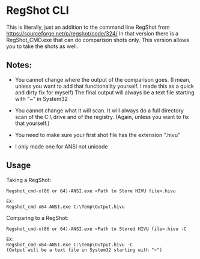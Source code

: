 # RegShot CLI
This is literally, just an addition to the command line RegShot from https://sourceforge.net/p/regshot/code/324/
In that version there is a RegShot_CMD.exe that can do comparison shots only.
This version allows you to take the shots as well.

## Notes:
- You cannot change where the output of the comparison goes. (I mean, unless you want to add that functionality yourself. I made this as a quick and dirty fix for myself) The final output will always be a text file starting with "~" in System32

- You cannot change what it will scan. It will always do a full directory scan of the C:\ drive and of the registry. (Again, unless you want to fix that yourself.)

- You need to make sure your first shot file has the extension ".hivu"

- I only made one for ANSI not unicode

## Usage
Taking a RegShot:
```
Regshot_cmd-x(86 or 64)-ANSI.exe <Path to Store HIVU file>.hivu

EX:
Regshot_cmd-x64-ANSI.exe C:\Temp\Output.hivu
```


Comparing to a RegShot:
```
Regshot_cmd-x(86 or 64)-ANSI.exe <Path to Stored HIVU file>.hivu -C

EX:
Regshot_cmd-x64-ANSI.exe C:\Temp\Output.hivu -C
(Output will be a text file in System32 starting with "~")
```
